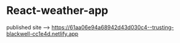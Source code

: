 # React-weather-app

published site -->  https://61aa06e94a68942d43d030c4--trusting-blackwell-cc1e4d.netlify.app
